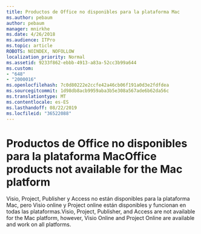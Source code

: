 ```yaml
---
title: Productos de Office no disponibles para la plataforma Mac
ms.author: pebaum
author: pebaum
manager: mnirkhe
ms.date: 4/26/2018
ms.audience: ITPro
ms.topic: article
ROBOTS: NOINDEX, NOFOLLOW
localization_priority: Normal
ms.assetid: 9233f862-ebbb-4913-a83a-52cc3b99a644
ms.custom:
- "648"
- "2000016"
ms.openlocfilehash: 7c0d80222e2ccfe42a46cb06f191a0d3e2fdfdea
ms.sourcegitcommit: 1d98db8acb9959aba3b5e308a567ade6b62da56c
ms.translationtype: MT
ms.contentlocale: es-ES
ms.lasthandoff: 08/22/2019
ms.locfileid: "36522088"
---
```

# <a name="office-products-not-available-for-the-mac-platform"></a><span data-ttu-id="4bdb7-102">Productos de Office no disponibles para la plataforma Mac</span><span class="sxs-lookup"><span data-stu-id="4bdb7-102">Office products not available for the Mac platform</span></span>

<span data-ttu-id="4bdb7-103">Visio, Project, Publisher y Access no están disponibles para la plataforma Mac, pero Visio online y Project online están disponibles y funcionan en todas las plataformas.</span><span class="sxs-lookup"><span data-stu-id="4bdb7-103">Visio, Project, Publisher, and Access are not available for the Mac platform, however, Visio Online and Project Online are available and work on all platforms.</span></span>
  